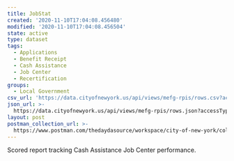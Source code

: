 ```yaml
---
title: JobStat
created: '2020-11-10T17:04:08.456480'
modified: '2020-11-10T17:04:08.456504'
state: active
type: dataset
tags:
  - Applications
  - Benefit Receipt
  - Cash Assistance
  - Job Center
  - Recertification
groups:
  - Local Government
csv_url: 'https://data.cityofnewyork.us/api/views/mefg-rpis/rows.csv?accessType=DOWNLOAD'
json_url: >-
  https://data.cityofnewyork.us/api/views/mefg-rpis/rows.json?accessType=DOWNLOAD
layout: post
postman_collection_url: >-
  https://www.postman.com/thedaydasource/workspace/city-of-new-york/collection/15909983-6c7e0df0-6cac-40e8-9074-b6363f643f1a
---
```

Scored report tracking Cash Assistance Job Center performance.
